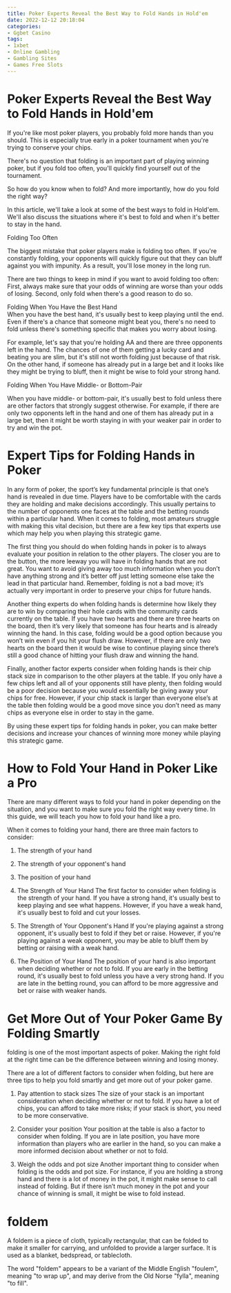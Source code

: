 ```yaml
---
title: Poker Experts Reveal the Best Way to Fold Hands in Hold'em 
date: 2022-12-12 20:18:04
categories:
- Ggbet Casino
tags:
- 1xbet
- Online Gambling
- Gambling Sites
- Games Free Slots
---
```



#  Poker Experts Reveal the Best Way to Fold Hands in Hold'em 

If you're like most poker players, you probably fold more hands than you should. This is especially true early in a poker tournament when you're trying to conserve your chips.

There's no question that folding is an important part of playing winning poker, but if you fold too often, you'll quickly find yourself out of the tournament.

So how do you know when to fold? And more importantly, how do you fold the right way?

In this article, we'll take a look at some of the best ways to fold in Hold'em. We'll also discuss the situations where it's best to fold and when it's better to stay in the hand.

Folding Too Often
 
The biggest mistake that poker players make is folding too often. If you're constantly folding, your opponents will quickly figure out that they can bluff against you with impunity. As a result, you'll lose money in the long run.

There are two things to keep in mind if you want to avoid folding too often: First, always make sure that your odds of winning are worse than your odds of losing. Second, only fold when there's a good reason to do so.

Folding When You Have the Best Hand  
When you have the best hand, it's usually best to keep playing until the end. Even if there's a chance that someone might beat you, there's no need to fold unless there's something specific that makes you worry about losing.

For example, let's say that you're holding AA and there are three opponents left in the hand. The chances of one of them getting a lucky card and beating you are slim, but it's still not worth folding just because of that risk. On the other hand, if someone has already put in a large bet and it looks like they might be trying to bluff, then it might be wise to fold your strong hand.

Folding When You Have Middle- or Bottom-Pair  

When you have middle- or bottom-pair, it's usually best to fold unless there are other factors that strongly suggest otherwise. For example, if there are only two opponents left in the hand and one of them has already put in a large bet, then it might be worth staying in with your weaker pair in order to try and win the pot.

#  Expert Tips for Folding Hands in Poker 

In any form of poker, the sport’s key fundamental principle is that one’s hand is revealed in due time. Players have to be comfortable with the cards they are holding and make decisions accordingly. This usually pertains to the number of opponents one faces at the table and the betting rounds within a particular hand. When it comes to folding, most amateurs struggle with making this vital decision, but there are a few key tips that experts use which may help you when playing this strategic game.

The first thing you should do when folding hands in poker is to always evaluate your position in relation to the other players. The closer you are to the button, the more leeway you will have in folding hands that are not great. You want to avoid giving away too much information when you don’t have anything strong and it’s better off just letting someone else take the lead in that particular hand. Remember, folding is not a bad move; it’s actually very important in order to preserve your chips for future hands. 

Another thing experts do when folding hands is determine how likely they are to win by comparing their hole cards with the community cards currently on the table. If you have two hearts and there are three hearts on the board, then it’s very likely that someone has four hearts and is already winning the hand. In this case, folding would be a good option because you won’t win even if you hit your flush draw. However, if there are only two hearts on the board then it would be wise to continue playing since there’s still a good chance of hitting your flush draw and winning the hand. 

Finally, another factor experts consider when folding hands is their chip stack size in comparison to the other players at the table. If you only have a few chips left and all of your opponents still have plenty, then folding would be a poor decision because you would essentially be giving away your chips for free. However, if your chip stack is larger than everyone else’s at the table then folding would be a good move since you don’t need as many chips as everyone else in order to stay in the game. 

By using these expert tips for folding hands in poker, you can make better decisions and increase your chances of winning more money while playing this strategic game.

#  How to Fold Your Hand in Poker Like a Pro 

There are many different ways to fold your hand in poker depending on the situation, and you want to make sure you fold the right way every time. In this guide, we will teach you how to fold your hand like a pro.

When it comes to folding your hand, there are three main factors to consider:

1. The strength of your hand
2. The strength of your opponent's hand
3. The position of your hand


1. The Strength of Your Hand 
The first factor to consider when folding is the strength of your hand. If you have a strong hand, it's usually best to keep playing and see what happens. However, if you have a weak hand, it's usually best to fold and cut your losses.

2. The Strength of Your Opponent's Hand 
If you're playing against a strong opponent, it's usually best to fold if they bet or raise. However, if you're playing against a weak opponent, you may be able to bluff them by betting or raising with a weak hand.

3. The Position of Your Hand 
The position of your hand is also important when deciding whether or not to fold. If you are early in the betting round, it's usually best to fold unless you have a very strong hand. If you are late in the betting round, you can afford to be more aggressive and bet or raise with weaker hands.

#  Get More Out of Your Poker Game By Folding Smartly 

 folding is one of the most important aspects of poker. 
Making the right fold at the right time can be the difference between winning and losing money. 

There are a lot of different factors to consider when folding, but here are three tips to help you fold smartly and get more out of your poker game.

1. Pay attention to stack sizes
The size of your stack is an important consideration when deciding whether or not to fold. 
If you have a lot of chips, you can afford to take more risks; if your stack is short, you need to be more conservative. 

2. Consider your position
Your position at the table is also a factor to consider when folding. 
If you are in late position, you have more information than players who are earlier in the hand, so you can make a more informed decision about whether or not to fold. 

3. Weigh the odds and pot size
Another important thing to consider when folding is the odds and pot size. 
For instance, if you are holding a strong hand and there is a lot of money in the pot, it might make sense to call instead of folding. 
But if there isn’t much money in the pot and your chance of winning is small, it might be wise to fold instead.

#  foldem

A foldem is a piece of cloth, typically rectangular, that can be folded to make it smaller for carrying, and unfolded to provide a larger surface. It is used as a blanket, bedspread, or tablecloth.


 The word "foldem" appears to be a variant of the Middle English "foulem", meaning "to wrap up", and may derive from the Old Norse "fylla", meaning "to fill".